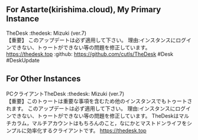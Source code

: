 ## For Astarte(kirishima.cloud), My Primary Instance

TheDesk :thedesk: Mizuki (ver.7)  
【重要】
このアップデートは必ず適用して下さい。
理由:インスタンスにログインできない、トゥートができない等の問題を修正しています。
https://thedesk.top
 :github: https://github.com/cutls/TheDesk #Desk #DeskUpdate

 ## For Other Instances

PCクライアントTheDesk :thedesk: Mizuki (ver.7)  
【重要】このトゥートは重要な事項を含むため他のインスタンスでもトゥートされます。
このアップデートは必ず適用して下さい。
理由:インスタンスにログインできない、トゥートができない等の問題を修正しています。
TheDeskはマルチカラム，マルチアカウントはもちろんのこと，なにかとマストドンライフをシンプルに効率化するクライアントです。
https://thedesk.top